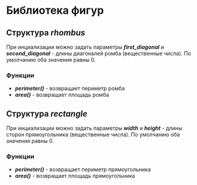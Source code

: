 # Библиотека фигур


## Структура ***rhombus***

При инциализации можно задать параметры ***first_diagonal*** и ***second_diagonal*** - длины диагоналей ромба (вещественные числа). По умолчанию оба значения равны 0.

### Функции

- ***perimeter()*** - возвращает периметр ромба
- ***area()*** - возвращает площадь ромба


## Структура ***rectangle***

При инциализации можно задать параметры ***width*** и ***height*** - длины сторон прямоугольника (вещественные числа). По умолчанию оба значения равны 0.

### Функции

- ***perimeter()*** - возвращает периметр прямоугольника
- ***area()*** - возвращает площадь прямоугольника